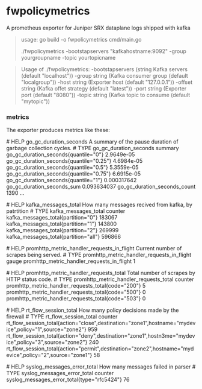 # fwpolicymetrics
A prometheus exporter for Juniper SRX dataplane logs shipped with kafka


> usage: 
> go build -o fwpolicymetrics cmd/main.go
> 
> ./fwpolicymetrics -bootstapservers "kafkahostname:9092" -group yourgroupname -topic yourtopicname

>Usage of ./fwpolicymetrics:
 -bootstapservers (string Kafka servers (default "localhost"))
  -group string (Kafka consumer group (default "localgroup"))
  -host string (Exporter host (default "127.0.0.1"))
  -offset string (Kafka offet strategy (default "latest"))
  -port string (Exporter port (default "8080"))
  -topic string (Kafka topic to consume (default "mytopic"))

### metrics

The exporter produces metrics like these:

\# HELP go_gc_duration_seconds A summary of the pause duration of garbage collection cycles.
\# TYPE go_gc_duration_seconds summary
go_gc_duration_seconds{quantile="0"} 2.9649e-05
go_gc_duration_seconds{quantile="0.25"} 4.6984e-05
go_gc_duration_seconds{quantile="0.5"} 5.3559e-05
go_gc_duration_seconds{quantile="0.75"} 6.6915e-05
go_gc_duration_seconds{quantile="1"} 0.000317642
go_gc_duration_seconds_sum 0.093634037
go_gc_duration_seconds_count 1390
...

\# HELP kafka_messages_total How many messages recived from kafka, by patrtition
\# TYPE kafka_messages_total counter
kafka_messages_total{partition="0"} 183067
kafka_messages_total{partition="1"} 143800
kafka_messages_total{partition="2"} 269999
kafka_messages_total{partition="all"} 596866

\# HELP promhttp_metric_handler_requests_in_flight Current number of scrapes being served.
\# TYPE promhttp_metric_handler_requests_in_flight gauge
promhttp_metric_handler_requests_in_flight 1

\# HELP promhttp_metric_handler_requests_total Total number of scrapes by HTTP status code.
\# TYPE promhttp_metric_handler_requests_total counter
promhttp_metric_handler_requests_total{code="200"} 5
promhttp_metric_handler_requests_total{code="500"} 0
promhttp_metric_handler_requests_total{code="503"} 0

\# HELP rt_flow_session_total How many policy decisions made by the firewall
\# TYPE rt_flow_session_total counter
rt_flow_session_total{action="close",destination="zone1",hostname="mydevice",policy="1",source="zone2"} 959
rt_flow_session_total{action="deny",destination="zone1",hostn3me="mydevice",policy="3",source="zone2"} 240
rt_flow_session_total{action="permit",destination="zone2",hostname="mydevice",policy="2",source="zone1"} 58

\# HELP syslog_messages_error_total How many messages failed in parser
\# TYPE syslog_messages_error_total counter
syslog_messages_error_total{type="rfc5424"} 76